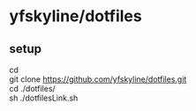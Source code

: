 # yfskyline/dotfiles

## setup
cd  
git clone https://github.com/yfskyline/dotfiles.git  
cd ./dotfiles/  
sh ./dotfilesLink.sh  
